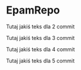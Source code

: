 # EpamRepo


Tutaj jakiś teks dla 2 commit

Tutaj jakiś teks dla 3 commit

Tutaj jakiś teks dla 4 commit

Tutaj jakiś teks dla 5 commit
